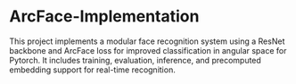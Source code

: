 # ArcFace-Implementation

This project implements a modular face recognition system using a ResNet backbone and ArcFace loss for improved classification in angular space for Pytorch. It includes training, evaluation, inference, and precomputed embedding support for real-time recognition.


